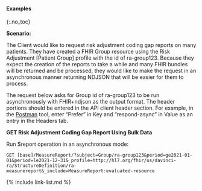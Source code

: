 
#### Examples
{:.no_toc}

**Scenario:**

The Client would like to request risk adjustment coding gap reports on many patients. They have created a FHIR Group resource using the Risk Adjustment [Patient Group] profile with the id of ra-group123. Because they expect the creation of the reports to take a while and many FHIR bundles will be returned and be processed, they would like to make the request in an asynchronous manner returning NDJSON that will be easier for them to process.

The request below asks for Group id of ra-group123 to be run asynchronously with FHIR+ndjson as the output format. The header portions should be entered in the API client header section. For example, in the [Postman](https://www.postman.com/) tool, enter “Prefer” in Key and “respond-async” in Value as an entry in the Headers tab.

**GET Risk Adjustment Coding Gap Report Using Bulk Data**

Run $report operation in an asynchronous mode:
```
GET [base]/MeasureReport/?subject=Group/ra-group123&period=ge2021-01-01&period=le2021-12-31&_profile=http://hl7.org/fhir/us/davinci-ra/StructureDefinition/ra-measurereport&_include=MeasureReport:evaluated-resource

```
{% include link-list.md %}
